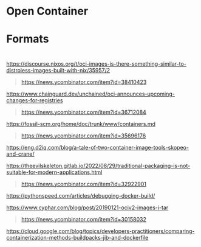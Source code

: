 # Open Container

# Formats

#
https://discourse.nixos.org/t/oci-images-is-there-something-similar-to-distroless-images-built-with-nix/35957/2
> https://news.ycombinator.com/item?id=38410423

https://www.chainguard.dev/unchained/oci-announces-upcoming-changes-for-registries
> https://news.ycombinator.com/item?id=36712084

https://fossil-scm.org/home/doc/trunk/www/containers.md
> https://news.ycombinator.com/item?id=35696176

https://eng.d2iq.com/blog/a-tale-of-two-container-image-tools-skopeo-and-crane/

https://theevilskeleton.gitlab.io/2022/08/29/traditional-packaging-is-not-suitable-for-modern-applications.html
> https://news.ycombinator.com/item?id=32922901

https://pythonspeed.com/articles/debugging-docker-build/

https://www.cyphar.com/blog/post/20190121-ociv2-images-i-tar
> https://news.ycombinator.com/item?id=30158032

https://cloud.google.com/blog/topics/developers-practitioners/comparing-containerization-methods-buildpacks-jib-and-dockerfile


